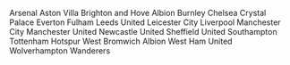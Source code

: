 Arsenal
Aston Villa
Brighton and Hove Albion
Burnley
Chelsea
Crystal Palace
Everton
Fulham
Leeds United
Leicester City
Liverpool
Manchester City
Manchester United
Newcastle United
Sheffield United
Southampton
Tottenham Hotspur
West Bromwich Albion
West Ham United
Wolverhampton Wanderers